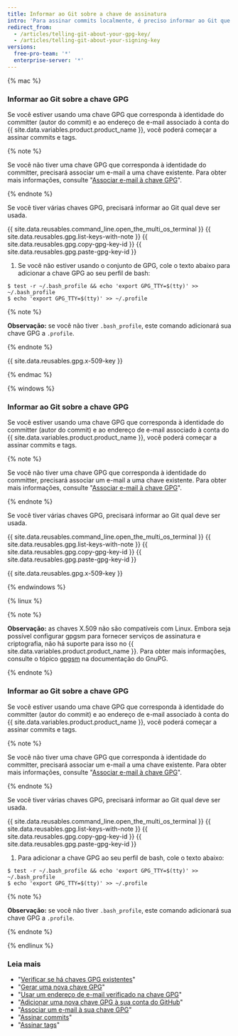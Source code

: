 ```yaml
---
title: Informar ao Git sobre a chave de assinatura
intro: 'Para assinar commits localmente, é preciso informar ao Git que há uma chave GPG{% if currentVersion == "free-pro-team@latest" or currentVersion ver_gt "enterprise-server@2.14" %} ou X.509{% endif %} que você deseja usar.'
redirect_from:
  - /articles/telling-git-about-your-gpg-key/
  - /articles/telling-git-about-your-signing-key
versions:
  free-pro-team: '*'
  enterprise-server: '*'
---
```


{% mac %}

### Informar ao Git sobre a chave GPG

Se você estiver usando uma chave GPG que corresponda à identidade do committer (autor do commit) e ao endereço de e-mail associado à conta do {{ site.data.variables.product.product_name }}, você poderá começar a assinar commits e tags.

{% note %}

Se você não tiver uma chave GPG que corresponda à identidade do committer, precisará associar um e-mail a uma chave existente. Para obter mais informações, consulte "[Associar e-mail à chave GPG](/articles/associating-an-email-with-your-gpg-key)".

{% endnote %}

Se você tiver várias chaves GPG, precisará informar ao Git qual deve ser usada.

{{ site.data.reusables.command_line.open_the_multi_os_terminal }}
{{ site.data.reusables.gpg.list-keys-with-note }}
{{ site.data.reusables.gpg.copy-gpg-key-id }}
{{ site.data.reusables.gpg.paste-gpg-key-id }}
1. Se você não estiver usando o conjunto de GPG, cole o texto abaixo para adicionar a chave GPG ao seu perfil de bash:
  ```shell
  $ test -r ~/.bash_profile && echo 'export GPG_TTY=$(tty)' >> ~/.bash_profile
  $ echo 'export GPG_TTY=$(tty)' >> ~/.profile
  ```
  {% note %}

  **Observação:** se você não tiver `.bash_profile`, este comando adicionará sua chave GPG a `.profile`.

  {% endnote %}

{{ site.data.reusables.gpg.x-509-key }}

{% endmac %}

{% windows %}

### Informar ao Git sobre a chave GPG

Se você estiver usando uma chave GPG que corresponda à identidade do committer (autor do commit) e ao endereço de e-mail associado à conta do {{ site.data.variables.product.product_name }}, você poderá começar a assinar commits e tags.

{% note %}

Se você não tiver uma chave GPG que corresponda à identidade do committer, precisará associar um e-mail a uma chave existente. Para obter mais informações, consulte "[Associar e-mail à chave GPG](/articles/associating-an-email-with-your-gpg-key)".

{% endnote %}

Se você tiver várias chaves GPG, precisará informar ao Git qual deve ser usada.

{{ site.data.reusables.command_line.open_the_multi_os_terminal }}
{{ site.data.reusables.gpg.list-keys-with-note }}
{{ site.data.reusables.gpg.copy-gpg-key-id }}
{{ site.data.reusables.gpg.paste-gpg-key-id }}

{{ site.data.reusables.gpg.x-509-key }}

{% endwindows %}

{% linux %}

{% note %}

**Observação:** as chaves X.509 não são compatíveis com Linux. Embora seja possível configurar gpgsm para fornecer serviços de assinatura e criptografia, não há suporte para isso no {{ site.data.variables.product.product_name }}. Para obter mais informações, consulte o tópico [gpgsm](https://www.gnupg.org/documentation/manuals/gnupg/Invoking-GPGSM.html) na documentação do GnuPG.

{% endnote %}

### Informar ao Git sobre a chave GPG

Se você estiver usando uma chave GPG que corresponda à identidade do committer (autor do commit) e ao endereço de e-mail associado à conta do {{ site.data.variables.product.product_name }}, você poderá começar a assinar commits e tags.

{% note %}

Se você não tiver uma chave GPG que corresponda à identidade do committer, precisará associar um e-mail a uma chave existente. Para obter mais informações, consulte "[Associar e-mail à chave GPG](/articles/associating-an-email-with-your-gpg-key)".

{% endnote %}

Se você tiver várias chaves GPG, precisará informar ao Git qual deve ser usada.

{{ site.data.reusables.command_line.open_the_multi_os_terminal }}
{{ site.data.reusables.gpg.list-keys-with-note }}
{{ site.data.reusables.gpg.copy-gpg-key-id }}
{{ site.data.reusables.gpg.paste-gpg-key-id }}
1. Para adicionar a chave GPG ao seu perfil de bash, cole o texto abaixo:
  ```shell
  $ test -r ~/.bash_profile && echo 'export GPG_TTY=$(tty)' >> ~/.bash_profile
  $ echo 'export GPG_TTY=$(tty)' >> ~/.profile
  ```
  {% note %}

  **Observação:** se você não tiver `.bash_profile`, este comando adicionará sua chave GPG a `.profile`.

  {% endnote %}

{% endlinux %}

### Leia mais

- "[Verificar se há chaves GPG existentes](/articles/checking-for-existing-gpg-keys)"
- "[Gerar uma nova chave GPG](/articles/generating-a-new-gpg-key)"
- "[Usar um endereço de e-mail verificado na chave GPG](/articles/using-a-verified-email-address-in-your-gpg-key)"
- "[Adicionar uma nova chave GPG à sua conta do GitHub](/articles/adding-a-new-gpg-key-to-your-github-account)"
- "[Associar um e-mail à sua chave GPG](/articles/associating-an-email-with-your-gpg-key)"
- "[Assinar commits](/articles/signing-commits)"
- "[Assinar tags](/articles/signing-tags)"

